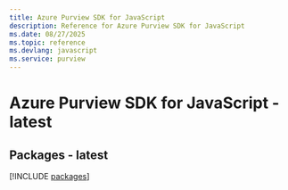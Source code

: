 ```yaml
---
title: Azure Purview SDK for JavaScript
description: Reference for Azure Purview SDK for JavaScript
ms.date: 08/27/2025
ms.topic: reference
ms.devlang: javascript
ms.service: purview
---
```

# Azure Purview SDK for JavaScript - latest
## Packages - latest
[!INCLUDE [packages](purview-index.md)]